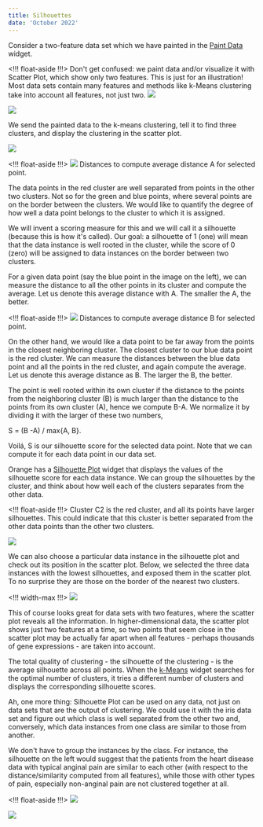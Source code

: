 ```yaml
---
title: Silhouettes
date: 'October 2022'
---
```

Consider a two-feature data set which we have painted in the [Paint Data](https://orangedatamining.com/widget-catalog/data/paintdata/) widget. 

<!!! float-aside !!!>
Don't get confused: we paint data and/or visualize it with Scatter Plot, which show only two features. This is just for an illustration! Most data sets contain many features and methods like k-Means clustering take into account all features, not just two.
![](paint-and-kmeans.png)

![](paint.png)

We send the painted data to the k-means clustering, tell it to find three clusters, and display the clustering in the scatter plot.

![](scatterplot.png)

<!!! float-aside !!!>
![](silhouette-a.png)
Distances to compute average distance A for selected point.

The data points in the red cluster are well separated from points in the other two clusters. Not so for the green and blue points, where several points are on the border between the clusters. We would like to quantify the degree of how well a data point belongs to the cluster to which it is assigned.


We will invent a scoring measure for this and we will call it a silhouette (because this is how it's called). Our goal: a silhouette of 1 (one) will mean that the data instance is well rooted in the cluster, while the score of 0 (zero) will be assigned to data instances on the border between two clusters.

For a given data point (say the blue point in the image on the left), we can measure the distance to all the other points in its cluster and compute the average. Let us denote this average distance with A. The smaller the A, the better.

<!!! float-aside !!!>
![](silhouette-b.png)
Distances to compute average distance B for selected point.

On the other hand, we would like a data point to be far away from the points in the closest neighboring cluster. The closest cluster to our blue data point is the red cluster. We can measure the distances between the blue data point and all the points in the red cluster, and again compute the average. Let us denote this average distance as B. The larger the B, the better.


The point is well rooted within its own cluster if the distance to the points from the neighboring cluster (B) is much larger than the distance to the points from its own cluster (A), hence we compute B-A. We normalize it by dividing it with the larger of these two numbers, 

S = (B -A) / max{A, B}. 

Voilá, S is our silhouette score for the selected data point. Note that we can compute it for each data point in our data set.

Orange has a [Silhouette Plot](https://orangedatamining.com/widget-catalog/visualize/silhouetteplot/) widget that displays the values of the silhouette score for each data instance. We can group the silhouettes by the cluster, and think about how well each of the clusters separates from the other data.

<!!! float-aside !!!>
Cluster C2 is the red cluster, and all its points have larger silhouettes. This could indicate that this cluster is better separated from the other data points than the other two clusters.

![](silhouettes-by-clusters.png)


We can also choose a particular data instance in the silhouette plot and check out its position in the scatter plot. Below, we selected the three data instances with the lowest silhouettes, and exposed them in the scatter plot. To no surprise they are those on the border of the nearest two clusters.

<!!! width-max !!!>
![](silhouette-workflow.png)

This of course looks great for data sets with two features, where the scatter plot reveals all the information. In higher-dimensional data, the scatter plot shows just two features at a time, so two points that seem close in the scatter plot may be actually far apart when all features - perhaps thousands of gene expressions - are taken into account. 

The total quality of clustering - the silhouette of the clustering - is the average silhouette across all points. When the [k-Means](https://orangedatamining.com/widget-catalog/unsupervised/k-means/) widget searches for the optimal number of clusters, it tries a different number of clusters and displays the corresponding silhouette scores.

Ah, one more thing: Silhouette Plot can be used on any data, not just on data sets that are the output of clustering. We could use it with the iris data set and figure out which class is well separated from the other two and, conversely, which data instances from one class are similar to those from another.

We don't have to group the instances by the class. For instance, the silhouette on the left would suggest that the patients from the heart disease data with typical anginal pain are similar to each other (with respect to the distance/similarity computed from all features), while those with other types of pain, especially non-anginal pain are not clustered together at all.

<!!! float-aside !!!>
![](silhouette-chest-pain.png)


![](kmeans-silhouette-scores.png)

